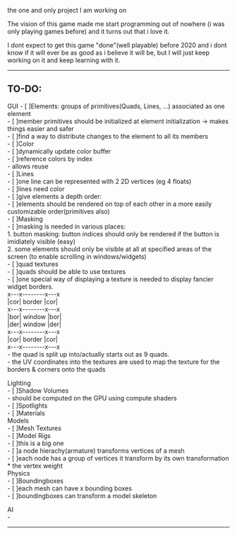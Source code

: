 the one and only project I am working on

The vision of this game made me start programming out of nowhere (i was only playing games before) and it turns out that i love it.

I dont expect to get this game "done"(well playable) before 2020 and i dont know if it will ever be as good as i believe it will be, but I will just keep working on it and keep learning with it.

-----------------------------------------------------------------------------------------------------------------------------------
TO-DO:
-	
GUI
	- [ ]Elements: groups of primitives(Quads, Lines, ...) associated as one element  
		- [ ]member primitives should be initialized at element initialization -> makes things easier and safer  
		- [ ]find a way to distribute changes to the element to all its members  
	- [ ]Color  
		- [ ]dynamically update color buffer  
		- [ ]reference colors by index  
			- allows reuse  
	- [ ]Lines  
		- [ ]one line can be represented with 2 2D vertices (eg 4 floats)  
		- [ ]lines need color  
	- [ ]give elements a depth order:  
		- [ ]elements should be rendered on top of each other in a more easily customizable order(primitives also)  
	- [ ]Masking  
		- [ ]masking is needed in various places:  
			1. button masking: button indices should only be rendered if the button is imidiately visible (easy)  
			2. some elements should only be visible at all at specified areas of the screen (to enable scrolling in windows/widgets)  
	- [ ]quad textures  
		- [ ]quads should be able to use textures  
		- [ ]one special way of displaying a texture is needed to display fancier widget borders.  
			x---x--------x---x  
			|cor| border |cor|  
			x---x--------x---x  
			|bor| window |bor|  
			|der| window |der|  
			x---x--------x---x  
			|cor| border |cor|  
			x---x--------x---x  
			- the quad is split up into/actually starts out as 9 quads.  
			- the UV coordinates into the textures are used to map the texture for the borders & corners onto the quads  

Lighting  
	- [ ]Shadow Volumes  
		- should be computed on the GPU using compute shaders  
	- [ ]Spotlights  
	- [ ]Materials  
Models  
	- [ ]Mesh Textures  
	- [ ]Model Rigs  
		- [ ]this is a big one  
		- [ ]a node hierachy(armature) transforms vertices of a mesh  
			- [ ]each node has a group of vertices it transform by its own transformation * the vertex weight  
Physics  
	- [ ]Boundingboxes  
		- [ ]each mesh can have x bounding boxes  
		- [ ]boundingboxes can transform a model skeleton  

AI  
	-   

---------------------------------------------------------------------------------------------------------------------------------------